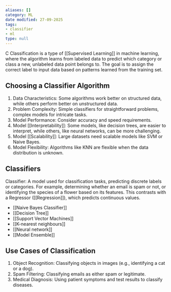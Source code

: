 ```yaml
---
aliases: []
category: ML
date modified: 27-09-2025
tags:
- classifier
- ml
type: null
---
```

C
Classification is a type of [[Supervised Learning]] in machine learning, where the algorithm learns from labeled data to predict which category or class a new, unlabeled data point belongs to. The goal is to assign the correct label to input data based on patterns learned from the training set.
## Choosing a Classifier Algorithm

1. Data Characteristics: Some algorithms work better on structured data, while others perform better on unstructured data.
2. Problem Complexity: Simple classifiers for straightforward problems, complex models for intricate tasks.
3. Model Performance: Consider accuracy and speed requirements.
4. Model [[Interpretability]]: Some models, like decision trees, are easier to interpret, while others, like neural networks, can be more challenging.
5. Model [[Scalability]]: Large datasets need scalable models like SVM or Naive Bayes.
6. Model Flexibility: Algorithms like KNN are flexible when the data distribution is unknown.

## Classifiers

Classifier: A model used for classification tasks, predicting discrete labels or categories. For example, determining whether an email is spam or not, or identifying the species of a flower based on its features. This contrasts with a Regressor ([[Regression]]), which predicts continuous values.

- [[Naive Bayes Classifier]]
- [[Decision Tree]]
- [[Support Vector Machines]]
- [[K-nearest neighbours]]
- [[Neural network]]
- [[Model Ensemble]]
## Use Cases of Classification

1. Object Recognition: Classifying objects in images (e.g., identifying a cat or a dog).
2. Spam Filtering: Classifying emails as either spam or legitimate.
3. Medical Diagnosis: Using patient symptoms and test results to classify diseases.
